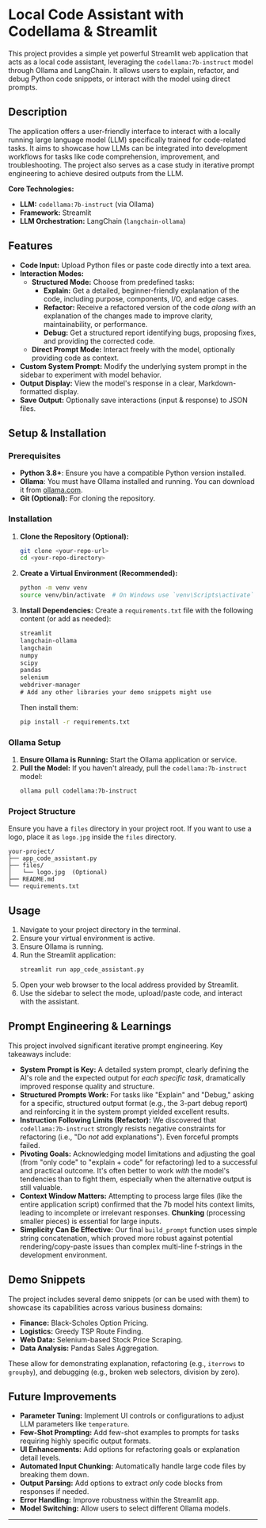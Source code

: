 # Local Code Assistant with Codellama & Streamlit

This project provides a simple yet powerful Streamlit web application that acts as a local code assistant, leveraging the `codellama:7b-instruct` model through Ollama and LangChain. It allows users to explain, refactor, and debug Python code snippets, or interact with the model using direct prompts.

## Description

The application offers a user-friendly interface to interact with a locally running large language model (LLM) specifically trained for code-related tasks. It aims to showcase how LLMs can be integrated into development workflows for tasks like code comprehension, improvement, and troubleshooting. The project also serves as a case study in iterative prompt engineering to achieve desired outputs from the LLM.

**Core Technologies:**

* **LLM:** `codellama:7b-instruct` (via Ollama)
* **Framework:** Streamlit
* **LLM Orchestration:** LangChain (`langchain-ollama`)

## Features

* **Code Input:** Upload Python files or paste code directly into a text area.
* **Interaction Modes:**
    * **Structured Mode:** Choose from predefined tasks:
        * **Explain:** Get a detailed, beginner-friendly explanation of the code, including purpose, components, I/O, and edge cases.
        * **Refactor:** Receive a refactored version of the code *along with* an explanation of the changes made to improve clarity, maintainability, or performance.
        * **Debug:** Get a structured report identifying bugs, proposing fixes, and providing the corrected code.
    * **Direct Prompt Mode:** Interact freely with the model, optionally providing code as context.
* **Custom System Prompt:** Modify the underlying system prompt in the sidebar to experiment with model behavior.
* **Output Display:** View the model's response in a clear, Markdown-formatted display.
* **Save Output:** Optionally save interactions (input & response) to JSON files.

## Setup & Installation

### Prerequisites

* **Python 3.8+**: Ensure you have a compatible Python version installed.
* **Ollama**: You must have Ollama installed and running. You can download it from [ollama.com](https://ollama.com/).
* **Git (Optional):** For cloning the repository.

### Installation

1.  **Clone the Repository (Optional):**
    ```bash
    git clone <your-repo-url>
    cd <your-repo-directory>
    ```
2.  **Create a Virtual Environment (Recommended):**
    ```bash
    python -m venv venv
    source venv/bin/activate  # On Windows use `venv\Scripts\activate`
    ```
3.  **Install Dependencies:** Create a `requirements.txt` file with the following content (or add as needed):
    ```txt
    streamlit
    langchain-ollama
    langchain
    numpy
    scipy
    pandas
    selenium
    webdriver-manager 
    # Add any other libraries your demo snippets might use
    ```
    Then install them:
    ```bash
    pip install -r requirements.txt
    ```

### Ollama Setup

1.  **Ensure Ollama is Running:** Start the Ollama application or service.
2.  **Pull the Model:** If you haven't already, pull the `codellama:7b-instruct` model:
    ```bash
    ollama pull codellama:7b-instruct
    ```

### Project Structure

Ensure you have a `files` directory in your project root. If you want to use a logo, place it as `logo.jpg` inside the `files` directory.

```
your-project/
├── app_code_assistant.py
├── files/
│   └── logo.jpg  (Optional)
├── README.md
└── requirements.txt
```

## Usage

1.  Navigate to your project directory in the terminal.
2.  Ensure your virtual environment is active.
3.  Ensure Ollama is running.
4.  Run the Streamlit application:
    ```bash
    streamlit run app_code_assistant.py
    ```
5.  Open your web browser to the local address provided by Streamlit.
6.  Use the sidebar to select the mode, upload/paste code, and interact with the assistant.

## Prompt Engineering & Learnings

This project involved significant iterative prompt engineering. Key takeaways include:

* **System Prompt is Key:** A detailed system prompt, clearly defining the AI's role and the expected output for *each specific task*, dramatically improved response quality and structure.
* **Structured Prompts Work:** For tasks like "Explain" and "Debug," asking for a specific, structured output format (e.g., the 3-part debug report) and reinforcing it in the system prompt yielded excellent results.
* **Instruction Following Limits (Refactor):** We discovered that `codellama:7b-instruct` strongly resists negative constraints for refactoring (i.e., "Do *not* add explanations"). Even forceful prompts failed.
* **Pivoting Goals:** Acknowledging model limitations and adjusting the goal (from "only code" to "explain + code" for refactoring) led to a successful and practical outcome. It's often better to work *with* the model's tendencies than to fight them, especially when the alternative output is still valuable.
* **Context Window Matters:** Attempting to process large files (like the entire application script) confirmed that the 7b model hits context limits, leading to incomplete or irrelevant responses. **Chunking** (processing smaller pieces) is essential for large inputs.
* **Simplicity Can Be Effective:** Our final `build_prompt` function uses simple string concatenation, which proved more robust against potential rendering/copy-paste issues than complex multi-line f-strings in the development environment.

## Demo Snippets

The project includes several demo snippets (or can be used with them) to showcase its capabilities across various business domains:

* **Finance:** Black-Scholes Option Pricing.
* **Logistics:** Greedy TSP Route Finding.
* **Web Data:** Selenium-based Stock Price Scraping.
* **Data Analysis:** Pandas Sales Aggregation.

These allow for demonstrating explanation, refactoring (e.g., `iterrows` to `groupby`), and debugging (e.g., broken web selectors, division by zero).

## Future Improvements

* **Parameter Tuning:** Implement UI controls or configurations to adjust LLM parameters like `temperature`.
* **Few-Shot Prompting:** Add few-shot examples to prompts for tasks requiring highly specific output formats.
* **UI Enhancements:** Add options for refactoring goals or explanation detail levels.
* **Automated Input Chunking:** Automatically handle large code files by breaking them down.
* **Output Parsing:** Add options to extract *only* code blocks from responses if needed.
* **Error Handling:** Improve robustness within the Streamlit app.
* **Model Switching:** Allow users to select different Ollama models.

---